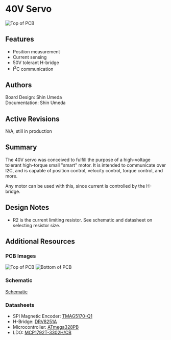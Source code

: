 # 40V Servo

![Top of PCB](https://sjsuroboticsteam.github.io/urc-electrical-2026/resources/40Vservo-out/top.png)

## Features

- Position measurement
- Current sensing
- 50V tolerant H-bridge
- I<sup>2</sup>C communication

## Authors

Board Design: Shin Umeda  
Documentation: Shin Umeda

## Active Revisions

N/A, still in production

## Summary

The 40V servo was conceived to fulfill the purpose of a high-voltage tolerant
high-torque small "smart" motor. It is intended to communicate over I2C, and
is capable of position control, velocity control, torque control, and more.

Any motor can be used with this, since current is controlled by the H-bridge.

## Design Notes

- R2 is the current limiting resistor. See schematic and datasheet on selecting
    resistor size.

## Additional Resources

### PCB Images

![Top of PCB](resources/servo-out/top.png)
![Bottom of PCB](resources/servo-out/bottom.png)

### Schematic

[Schematic](resources/servo-out/servo.pdf)

### Datasheets

- SPI Magnetic Encoder: [TMAG5170-Q1](https://www.ti.com/lit/ds/symlink/tmag5170-q1.pdf?ts=1718980511538&ref_url=https%253A%252F%252Fwww.ti.com%252Fproduct%252FTMAG5170-Q1%253Fbm-verify%253DAAQAAAAJ_____zMmkPwHZV65omkmDMfWsKhNCW7OsutlH_rh1k2x93WbOfbfJPjfC--pIB9nB9r8_1eOU1ksnWsXo0SiZatW4efrRY94ky1N_JZ-IC6djIteCFnFNbPwZmJBys3g5uqeiVnHnRNt7hATPXdY8hkSaVj-zyJ8DJVcHbsx5yVanDy1-nNSUmsq7_Hugddjh5o4mIBShVQAPBYPLyTDgqe1pB5IfqsMjpy-QMaPjhkNexe_TUfnM2gt5sQN_pMA6OzUMoH95bwZ9-gWf8nYwywAGO4Rm24jLaasu0wirjUY0HcYzL0a)
- H-Bridge: [DRV8251A](https://www.ti.com/lit/ds/symlink/drv8251a.pdf?ts=1647896037237&ref_url=https%253A%252F%252Fwww.ti.com%252Fstore%252Fti%252Fen%252Fp%252Fproduct%252F%253Fp%253DDRV8251ADDAR%2526keyMatch%253DDRV8251ADDAR%2526tisearch%253Dsearch-everything%2526usecase%253DO)
- Microcontroller: [ATmega328PB](https://ww1.microchip.com/downloads/aemDocuments/documents/MCU08/ProductDocuments/DataSheets/40001906C.pdf)
- LDO: [MCP1792T-3302H/CB](https://ww1.microchip.com/downloads/aemDocuments/documents/APID/ProductDocuments/DataSheets/MCP1792-Family-Data-Sheet-DS20006229D.pdf)
